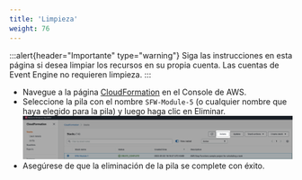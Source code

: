 ```yaml
---
title: 'Limpieza'
weight: 76
---
```


:::alert{header="Importante" type="warning"}
Siga las instrucciones en esta página si desea limpiar los recursos en su propia cuenta. Las cuentas de Event Engine no requieren limpieza.
:::

- Navegue a la página [CloudFormation](https://console.aws.amazon.com/cloudformation/home) en el Console de AWS.
- Seleccione la pila con el nombre `SFW-Module-5` (o cualquier nombre que haya elegido para la pila) y luego haga clic en Eliminar.
  ![CloudFormation delete](/static/img/setup/setup-cloudformation-delete.png)
- Asegúrese de que la eliminación de la pila se complete con éxito.
